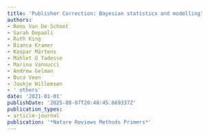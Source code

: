 ```yaml
---
title: 'Publisher Correction: Bayesian statistics and modelling'
authors:
- Rens Van De Schoot
- Sarah Depaoli
- Ruth King
- Bianca Kramer
- Kaspar Märtens
- Mahlet G Tadesse
- Marina Vannucci
- Andrew Gelman
- Duco Veen
- Joukje Willemsen
- ' others'
date: '2021-01-01'
publishDate: '2025-08-07T20:48:45.669337Z'
publication_types:
- article-journal
publication: '*Nature Reviews Methods Primers*'
---
```

